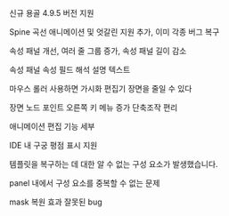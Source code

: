 신규 용골 4.9.5 버전 지원

Spine 곡선 애니메이션 및 엇갈린 지원 추가, 이미 각종 버그 복구

속성 패널 개선, 여러 줄 그룹 증가, 속성 패널 길이 감소

속성 패널 속성 필드 해석 설명 텍스트

마우스 롤러 사용하면 가시화 편집기 장면을 줄일 수 있다

장면 노드 포인트 오른쪽 키 메뉴 증가 단축조작 편리

애니메이션 편집 기능 세부

IDE 내 구궁 평점 표시 지원

템플릿을 복구하는 데 대한 알 수 없는 구성 요소가 발생했습니다.

panel 내에서 구성 요소를 중복할 수 없는 문제

mask 복원 효과 잘못된 bug